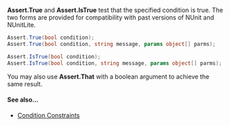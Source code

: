 **Assert.True** and **Assert.IsTrue** test that the specified condition is true.
The two forms are provided for compatibility with past versions of NUnit and
NUnitLite.

```csharp
Assert.True(bool condition);
Assert.True(bool condition, string message, params object[] parms);

Assert.IsTrue(bool condition);
Assert.IsTrue(bool condition, string message, params object[] parms);
```

You may also use **Assert.That** with a boolean argument to achieve the
same result.

#### See also...
 * [Condition Constraints](xref:constraints#condition-constraints)
